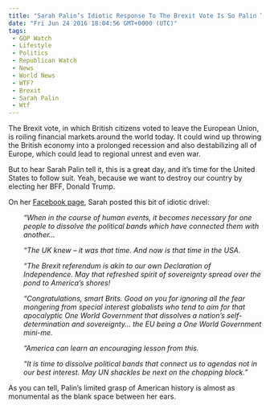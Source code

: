 ```yaml
---
title: "Sarah Palin’s Idiotic Response To The Brexit Vote Is So Palin That It’ll Make Your Brain Hurt"
date: "Fri Jun 24 2016 18:04:56 GMT+0000 (UTC)"
tags: 
 - GOP Watch
 - Lifestyle
 - Politics
 - Republican Watch
 - News
 - World News
 - WTF?
 - Brexit
 - Sarah Palin
 - Wtf
---
```

<p>The Brexit vote, in which British citizens voted to leave the European Union, is roiling financial markets around the world today. It could wind up throwing the British economy into a prolonged recession and also destabilizing all of Europe, which could lead to regional unrest and even war.</p><p>But to hear Sarah Palin tell it, this is a great day, and it&#x2019;s time for the United States to follow suit. Yeah, because we want to destroy our country by electing her BFF, Donald Trump.</p><p>On her <a href="https://www.facebook.com/sarahpalin/posts/10154310627508588:0" onclick="__gaTracker(&apos;send&apos;, &apos;event&apos;, &apos;outbound-article&apos;, &apos;https://www.facebook.com/sarahpalin/posts/10154310627508588:0&apos;, &apos;Facebook page&apos;);" target="_blank">Facebook page</a>, Sarah posted this bit of idiotic drivel:</p><p style="padding-left: 30px;"><em>&#x201C;When in the course of human events, it becomes necessary for one people to dissolve the political bands which have connected them with another&#x2026;</em></p><p style="padding-left: 30px;"><em>&#x201C;The UK knew &#x2013; it was that time. And now is that time in the USA.</em></p><p style="padding-left: 30px;"><em>&#x201C;The Brexit referendum is akin to our own Declaration of Independence. May that refreshed spirit of sovereignty spread over the pond to America&#x2019;s shores!</em></p><p style="padding-left: 30px;"><em>&#x201C;Congratulations, smart Brits. Good on you for ignoring all the fear mongering from special interest globalists who tend to aim for that apocalyptic One World Government that dissolves a nation&#x2019;s self-determination and sovereignty&#x2026; the EU being a One World Government mini-me.</em></p><p style="padding-left: 30px;"><em>&#x201C;America can learn an encouraging lesson from this.</em></p><p style="padding-left: 30px;"><em>&#x201C;It is time to dissolve political bands that connect us to agendas not in our&#xA0;best interest. May UN shackles be next on the chopping block.&#x201D;</em></p><p>As you can tell, Palin&#x2019;s limited grasp of American history is almost as monumental as the blank space between her ears.</p>